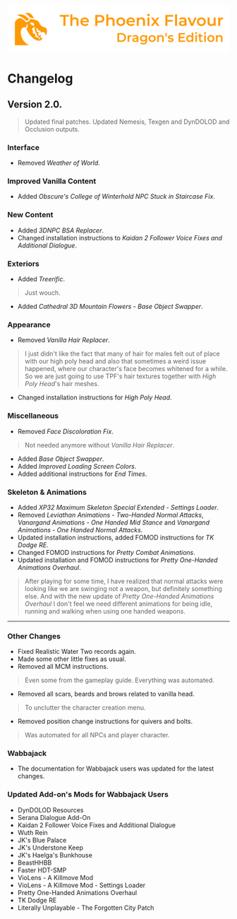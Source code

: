 ![image](images/Banner.png)

# Changelog

## Version 2.0.

> Updated final patches. Updated Nemesis, Texgen and DynDOLOD and Occlusion outputs.

### Interface

* Removed _Weather of World_.

### Improved Vanilla Content

* Added _Obscure's College of Winterhold NPC Stuck in Staircase Fix_.

### New Content

* Added _3DNPC BSA Replacer_.
* Changed installation instructions to _Kaidan 2 Follower Voice Fixes and Additional Dialogue_.

### Exteriors

* Added _Treerific_.
> Just wouch.
* Added _Cathedral 3D Mountain Flowers - Base Object Swapper_.

### Appearance

* Removed _Vanilla Hair Replacer_.
> I just didn't like the fact that many of hair for males felt out of place with our high poly head and also that sometimes a weird issue happened, 
where our character's face becomes whitened for a while. So we are just going to use TPF's hair textures together with _High Poly Head_'s hair meshes.
* Changed installation instructions for _High Poly Head_.

### Miscellaneous

* Removed _Face Discoloration Fix_.
> Not needed anymore without _Vanilla Hair Replacer_.
* Added _Base Object Swapper_.
* Added _Improved Loading Screen Colors_.
* Added additional instructions for _End Times_.

### Skeleton & Animations

* Added _XP32 Maximum Skeleton Special Extended - Settings Loader_.
* Removed _Leviathan Animations - Two-Handed Normal Attacks_, _Vanargand Animations - One Handed Mid Stance_ and _Vanargand Animations - One Handed Normal Attacks_.
* Updated installation instructions, added FOMOD instructions for _TK Dodge RE_.
* Changed FOMOD instructions for _Pretty Combat Animations_.
* Updated installation and FOMOD instructions for _Pretty One-Handed Animations Overhaul_.
> After playing for some time, I have realized that normal attacks were looking like we are swinging not a weapon, but definitely something else. And with the new update of _Pretty One-Handed Animations Overhaul_ I don't feel we need different animations for being idle, running and walking when using one handed weapons.

---

### Other Changes

* Fixed Realistic Water Two records again.
* Made some other little fixes as usual.
* Removed all MCM instructions.
> Even some from the gameplay guide. Everything was automated.
* Removed all scars, beards and brows related to vanilla head.
> To unclutter the character creation menu.
* Removed position change instructions for quivers and bolts.
> Was automated for all NPCs and player character.

### Wabbajack

* The documentation for Wabbajack users was updated for the latest changes.

### Updated Add-on's Mods for Wabbajack Users

* DynDOLOD Resources
* Serana Dialogue Add-On
* Kaidan 2 Follower Voice Fixes and Additional Dialogue
* Wuth Rein
* JK's Blue Palace
* JK's Understone Keep
* JK's Haelga's Bunkhouse
* BeastHHBB
* Faster HDT-SMP
* VioLens - A Killmove Mod
* VioLens - A Killmove Mod - Settings Loader
* Pretty One-Handed Animations Overhaul
* TK Dodge RE
* Literally Unplayable - The Forgotten City Patch
